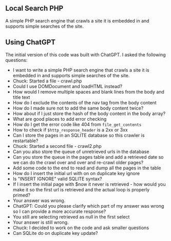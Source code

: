 Local Search PHP
----------------

A simple PHP search engine that crawls a site it is embedded in and supports simple searches of the site.


Using ChatGPT
-------------

The initial version of this code was built with ChatGPT.  I asked the following questions:

* I want to write a simple PHP search engine that crawls a site it is embedded in and supports simple searches of the site.
* Chuck: Started a file - crawl.php
* Could I use DOMDocument and loadHTML instead?
* How would I remove multiple spaces and blank lines from the body and title text
* How do I exclude the contents of the nav tag from the body content
* How do I made sure not to add the same body content twice?
* How about if I just store the hash of the body content in the body array?
* What are good places to add error checking
* How do I get the error code like 404 from `file_get_contents`
* How to check if `$http_response_header` is a 2xx or 3xx
* Can I store the pages in an SQLITE database so this crawler is restartable?
* Chuck: Started a second file - crawl2.php
* Can you also store the queue of unretrieved urls in the database
* Can you store the queue in the pages table and add a retrieved date so we can do the crawl over and over and re-crawl older pages?
* Add some code to the end to read and dump all the pages in the table
* How do I insert the initial url with on on duplicate key ignore
* Is "INSERT IGNORE" valid SQLITE syntax?
* If I insert the initial page with $now it never is retrieved - how would you make it so the first url is retrieved and the actual loop is properly primed?
* Your answer was wrong.
* ChatGPT:  Could you please clarify which part of my answer was wrong so I can provide a more accurate response?
* You still are selecting retrieved as null in the first select
* Your answer is still wrong.
* Chuck: I decided to work on the code and ask smaller questions
* Can SQLite do on duplicate key update?
